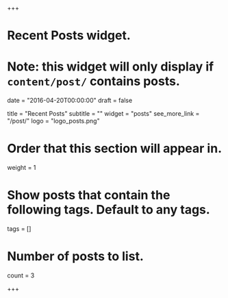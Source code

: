 +++
# Recent Posts widget.
# Note: this widget will only display if `content/post/` contains posts.

date = "2016-04-20T00:00:00"
draft = false

title = "Recent Posts"
subtitle = ""
widget = "posts"
see_more_link = "/post/"
logo = "logo_posts.png"

# Order that this section will appear in.
weight = 1

# Show posts that contain the following tags. Default to any tags.
tags = []

# Number of posts to list.
count = 3

+++

